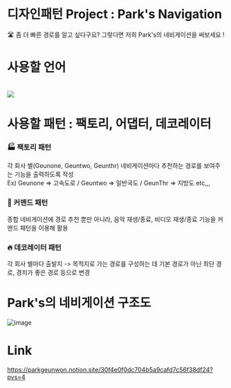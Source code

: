 # 디자인패턴 Project : Park's Navigation

🛣️ 좀 더 빠른 경로를 알고 싶다구요? 그렇다면 저희 Park's의 네비게이션을 써보세요 !

# 사용할 언어
<br>
<img src="https://img.shields.io/badge/JavaScript-F7DF1E?style= flat&logo=JS&logoColor=white"/>

# 사용할 패턴 : 팩토리, 어댑터, 데코레이터

### 🏭 팩토리 패턴
각 회사 별(Geunone, Geuntwo, Geunthr) 네비게이션마다 추천하는 경로를 보여주는 기능을 출력하도록 작성<br>
Ex) Geunone => 고속도로 / Geuntwo => 일반국도 / GeunThr => 지방도 etc,,,

### 🔌 커맨드 패턴
종합 네비게이션에 경로 추천 뿐만 아니라, 음악 재생/종료, 비디오 재생/종료 기능을 커맨드 패턴을 이용해 활용

### 🔥 데코레이터 패턴
각 회사 별마다 출발지 -> 목적지로 가는 경로를 구성하는 데 기본 경로가 아닌 최단 경로, 경치가 좋은 경로 등으로 변경

# Park's의 네비게이션 구조도
![image](https://github.com/Geunone2/DesignPattern/assets/101256141/b0b7fefd-a13c-4f88-a193-ec517ce0c449)


# Link
https://parkgeunwon.notion.site/30f4e0f0dc704b5a9cafd7c56f38df24?pvs=4
